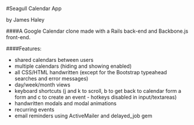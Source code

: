 #Seagull Calendar App

by James Haley

####A Google Calendar clone made with a Rails back-end and Backbone.js front-end.

####Features:
  * shared calendars between users
  * multiple calendars (hiding and showing enabled)
  * all CSS/HTML handwritten (except for the Bootstrap typeahead searches and error messages)
  * day/week/month views
  * keyboard shortcuts (j and k to scroll, b to get back to calendar form a form and c to create an event - hotkeys disabled in input/textareas)
  * handwritten modals and modal animations
  * recurring events
  * email reminders using ActiveMailer and delayed_job gem